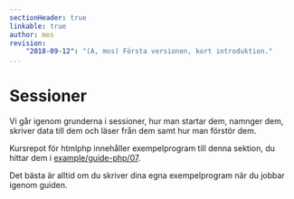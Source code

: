 ```yaml
---
sectionHeader: true
linkable: true
author: mos
revision:
    "2018-09-12": "(A, mos) Första versionen, kort introduktion."
...
```

Sessioner
=======================

Vi går igenom grunderna i sessioner, hur man startar dem, namnger dem, skriver data till dem och läser från dem samt hur man förstör dem.

Kursrepot för htmlphp innehåller exempelprogram till denna sektion, du hittar dem i [example/guide-php/07](https://github.com/dbwebb-se/htmlphp/tree/master/example/guide-php/07).

Det bästa är alltid om du skriver dina egna exempelprogram när du jobbar igenom guiden.
